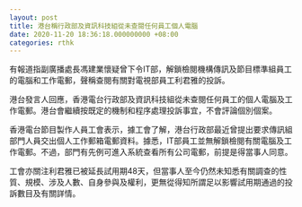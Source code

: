 ```yaml
---
layout: post
title: 港台稱行政部及資訊科技組從未查閱任何員工個人電腦
date: 2020-11-20 18:36:18.000000000 +08:00
categories: rthk
---
```


有報道指副廣播處長馮建業懷疑曾下令IT部，解鎖檢閱機構傳訊及節目標準組員工的電腦和工作電郵，聲稱查閱有關對電視部員工利君雅的投訴。

港台發言人回應，香港電台行政部及資訊科技組從未查閱任何員工的個人電腦及工作電郵。港台會繼續按既定的機制和程序處理投訴事宜，不會評論個別個案。

香港電台節目製作人員工會表示，據工會了解，港台行政部最近曾提出要求傳訊組部門人員交出個人工作郵箱電郵資料。據悉，IT部員工並無解鎖檢閱有關電腦及工作電郵。不過，部門有先例可進入系統查看所有公司電郵，前提是得當事人同意。

工會亦關注利君雅已被延長試用期48天，但當事人至今仍然未知悉有關調查的性質、規模、涉及人數、自身參與及權利，更無從得知所謂足以影響試用期通過的投訴數目及有關詳情。
